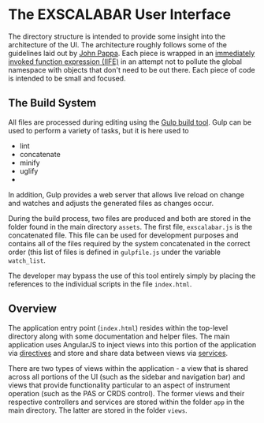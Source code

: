 # The EXSCALABAR User Interface

The directory structure is intended to provide some insight into the architecture of the UI.  The architecture roughly follows some of the guidelines laid out by [John Pappa](https://github.com/johnpapa/angular-styleguide).  Each piece is wrapped in an [immediately invoked function expression (IIFE)](https://en.wikipedia.org/wiki/Immediately-invoked_function_expression) in an attempt not to pollute the global namespace with objects that don't need to be out there.  Each piece of code is intended to be small and focused.

## The Build System

All files are processed during editing using the [Gulp build tool](http://gulpjs.com/).  Gulp can be used to perform a variety of tasks, but it is here used to 

* lint
* concatenate
* minify
* uglify 
* 
In addition, Gulp provides a web server that allows live reload on change and watches and adjusts the generated files as changes occur.

During the build process, two files are produced and both are stored in the folder found in the main directory ``assets``.  The first file, ``exscalabar.js`` is the concatenated file.  This file can be used for development purposes and contains all of the files required by the system concatenated in the correct order (this list of files is defined in ``gulpfile.js`` under the variable ``watch_list``.

The developer may bypass the use of this tool entirely simply by placing the references to the individual scripts in the file ``index.html``.

## Overview

The application entry point (``index.html``) resides within the top-level directory along with some documentation and helper files.  The main application uses AngularJS to inject views into this portion of the application via [directives](https://docs.angularjs.org/guide/directive) and store and share data between views via [services](https://docs.angularjs.org/guide/services).  

There are two types of views within the application - a view that is shared across all portions of the UI (such as the sidebar and navigation bar) and views that provide functionality particular to an aspect of instrument operation (such as the PAS or CRDS control).  The former views and their respective controllers and services are stored within the folder ``app`` in the main directory.  The latter are stored in the folder ``views``.
